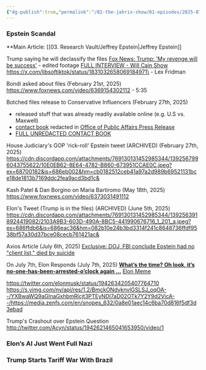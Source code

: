 ```yaml
---
{"dg-publish":true,"permalink":"/02-the-jahrix-show/01-episodes/2025-07-11/","tags":["epstein","jahrixshow"],"created":"2025-07-09T13:38:42.335-04:00","updated":"2025-07-11T10:00:17.498-04:00"}
---
```


### Epstein Scandal
**Main Article: [[03. Research Vault/Jeffrey Epstein\|Jeffrey Epstein]]

Trump saying he will declassify the files
[Fox News: Trump: 'My revenge will be success'](https://www.youtube.com/watch?v=I12BrDyu1n0&t=301s) - edited footage
[FULL INTERVIEW - Will Cain Show](https://www.youtube.com/live/HVKRNcQUbRY?si=aPFLaw5H4wvEZkM0&t=2114)
https://x.com/libsoftiktok/status/1831032658069184971\ - Lex Fridman

Bondi asked about files (February 21st, 2025)
https://www.foxnews.com/video/6369154302112 - 5:35

Botched files release to Conservative Influencers (February 27th, 2025)
- released stuff that was already readily available online (e.g. U.S vs. Maxwell)
- [contact book](https://www.justice.gov/ag/media/1391321/dl?inline) redacted in [Office of Public Affairs Press Release](https://www.justice.gov/opa/pr/attorney-general-pamela-bondi-releases-first-phase-declassified-epstein-files)
- [FULL UNREDACTED CONTACT BOOK](https://ia601903.us.archive.org/5/items/jeffrey-epstein-39s-little-black-book-unredacted/Jeffrey_Epstein39s_Little_Black_Book_unredacted.pdf)

House Judiciary's GOP 'rick-roll' Epstein tweet (ARCHIVED) (February 27th, 2025)
https://cdn.discordapp.com/attachments/769130131452985344/1392567996043755622/10E0EB62-8E64-4782-B860-673951CCAE0C.jpeg?ex=68700182&is=686eb002&hm=cb0182512ceb41a97a2d989b69521131bce18de1813b7169ddc2fea9acd3bd1c&

Kash Patel & Dan Borgino on Maria Bartiromo (May 18th, 2025)
https://www.foxnews.com/video/6373031491112

Elon's Tweet (Trump is in the files) (ARCHIVED) (June 5th, 2025)
https://cdn.discordapp.com/attachments/769130131452985344/1392563918924419082/2103A9B3-603D-490A-8BC5-441990676716_1_201_a.jpeg?ex=686ffdb6&is=686eac36&hm=082b10e24b3bd3314f241c8648736ffdf9538bf57a30d37bce08cecb761421ac&

Axios Article (July 6th, 2025)
[Exclusive: DOJ, FBI conclude Epstein had no "client list," died by suicide](https://www.axios.com/2025/07/07/jeffrey-epstein-suicide-client-list-trump-administration)

On July 7th, Elon Responds (July 7th, 2025)
**[What’s the time? Oh look, it’s no-one-has-been-arrested-o’clock again …](https://twitter.com/elonmusk/status/1942132189229162960/photo/1)**
[Elon Meme](https://twitter.com/elonmusk/status/1942119635341754538?mx=1)

https://twitter.com/elonmusk/status/1942634205407764710
https://s.yimg.com/ny/api/res/1.2/BmckONdyknvlGSLSJ_oqOA--/YXBwaWQ9aGlnaGxhbmRlcjt3PTEyNDI7aD02OTk7Y2Y9d2VicA--/https://media.zenfs.com/en/snopes_632/0a8e01aec14c6ba70d816f5df3d3ebad

Trump's Crashout over Epstein Question
http://twitter.com/Acyn/status/1942621465041653950/video/1


### Elon’s AI Just Went Full Nazi 

### Trump Starts Tariff War With Brazil